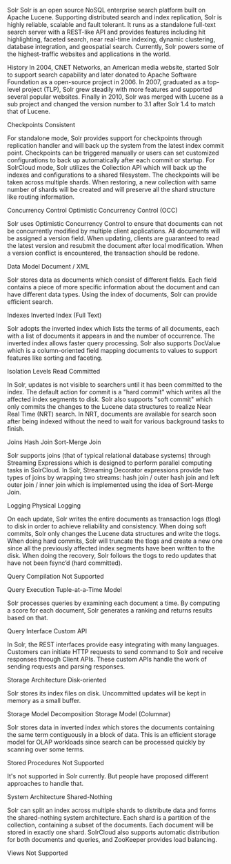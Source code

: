 Solr 
Solr is an open source NoSQL enterprise search platform built on Apache Lucene. Supporting distributed search and index replication, Solr is highly reliable, scalable and fault tolerant. It runs as a standalone full-text search server with a REST-like API and provides features including hit highlighting, faceted search, near real-time indexing, dynamic clustering, database integration, and geospatial search. Currently, Solr powers some of the highest-traffic websites and applications in the world.


History 
In 2004, CNET Networks, an American media website, started Solr to support search capability and later donated to Apache Software Foundation as a open-source project in 2006. In 2007, graduated as a top-level project (TLP), Solr grew steadily with more features and supported several popular websites. Finally in 2010, Solr was merged with Lucene as a sub project and changed the version number to 3.1 after Solr 1.4 to match that of Lucene.


Checkpoints 
Consistent

For standalone mode, Solr provides support for checkpoints through replication handler and will back up the system from the latest index commit point. Checkpoints can be triggered manually or users can set customized configurations to back up automatically after each commit or startup. For SolrCloud mode, Solr utilizes the Collection API which will back up the indexes and configurations to a shared filesystem. The checkpoints will be taken across multiple shards. When restoring, a new collection with same number of shards will be created and will preserve all the shard structure like routing information.


Concurrency Control 
Optimistic Concurrency Control (OCC)

Solr uses Optimistic Concurrency Control to ensure that documents can not be concurrently modified by multiple client applications. All documents will be assigned a version field. When updating, clients are guaranteed to read the latest version and resubmit the document after local modification. When a version conflict is encountered, the transaction should be redone.


Data Model 
Document / XML

Solr stores data as documents which consist of different fields. Each field contains a piece of more specific information about the document and can have different data types. Using the index of documents, Solr can provide efficient search.


Indexes 
Inverted Index (Full Text)

Solr adopts the inverted index which lists the terms of all documents, each with a list of documents it appears in and the number of occurrence. The inverted index allows faster query processing. Solr also supports DocValue which is a column-oriented field mapping documents to values to support features like sorting and faceting.


Isolation Levels 
Read Committed

In Solr, updates is not visible to searchers until it has been committed to the index. The default action for commit is a "hard commit" which writes all the affected index segments to disk. Solr also supports "soft commit" which only commits the changes to the Lucene data structures to realize Near Real Time (NRT) search. In NRT, documents are available for search soon after being indexed without the need to wait for various background tasks to finish.


Joins 
Hash Join Sort-Merge Join

Solr supports joins (that of typical relational database systems) through Streaming Expressions which is designed to perform parallel computing tasks in SolrCloud. In Solr, Streaming Decorator expressions provide two types of joins by wrapping two streams: hash join / outer hash join and left outer join / inner join which is implemented using the idea of Sort-Merge Join.


Logging 
Physical Logging

On each update, Solr writes the entire documents as transaction logs (tlog) to disk in order to achieve reliability and consistency. When doing soft commits, Solr only changes the Lucene data structures and write the tlogs. When doing hard commits, Solr will truncate the tlogs and create a new one since all the previously affected index segments have been written to the disk. When doing the recovery, Solr follows the tlogs to redo updates that have not been fsync’d (hard committed).


Query Compilation 
Not Supported

Query Execution 
Tuple-at-a-Time Model

Solr processes queries by examining each document a time. By computing a score for each document, Solr generates a ranking and returns results based on that.


Query Interface 
Custom API

In Solr, the REST interfaces provide easy integrating with many languages. Customers can initiate HTTP requests to send command to Solr and receive responses through Client APIs. These custom APIs handle the work of sending requests and parsing responses.


Storage Architecture 
Disk-oriented

Solr stores its index files on disk. Uncommitted updates will be kept in memory as a small buffer.


Storage Model 
Decomposition Storage Model (Columnar)

Solr stores data in inverted index which stores the documents containing the same term contiguously in a block of data. This is an efficient storage model for OLAP workloads since search can be processed quickly by scanning over some terms.


Stored Procedures 
Not Supported

It's not supported in Solr currently. But people have proposed different approaches to handle that.


System Architecture 
Shared-Nothing

Solr can split an index across multiple shards to distribute data and forms the shared-nothing system architecture. Each shard is a partition of the collection, containing a subset of the documents. Each document will be stored in exactly one shard. SolrCloud also supports automatic distribution for both documents and queries, and ZooKeeper provides load balancing.


Views
Not Supported